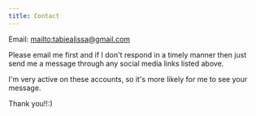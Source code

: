 ```yaml
---
title: Contact
---
```

Email: <mailto:tabiealissa@gmail.com>

Please email me first and if I don't respond in a timely manner then just send me a message through any social media links listed above. 

I'm very active on these accounts, so it's more likely for me to see your message.

Thank you!!:)
